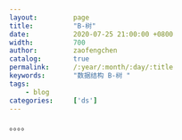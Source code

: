 ```yaml
---
layout:         page
title:          "B-树"
date:           2020-07-25 21:00:00 +0800
width:          700
author:         zaofengchen
catalog:        true
permalink:      /:year/:month/:day/:title
keywords:       "数据结构 B-树 "
tags:
    - blog
categories:     ['ds']
---
```


<!-- 渲染公式 -->
<script src="{{ site.url }}/static/js/MathJax.js?config=TeX-AMS-MML_HTMLorMML" type="text/javascript"></script>
<script type="text/x-mathjax-config">
    MathJax.Hub.Config({
        tex2jax: {
        skipTags: ['script', 'noscript', 'style', 'textarea', 'pre'],
        inlineMath: [['$','$']]
        }
    });
</script>
<!-- 渲染公式 -->

。。。。

